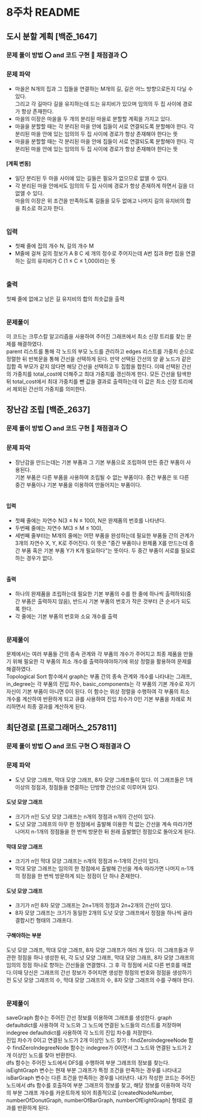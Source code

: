 # 8주차 README

## 도시 분할 계획 [백준_1647] 
### 문제 풀이 방법 ⭕ and 코드 구현 🔺 채점결과 ⭕
### 문제 파악
- 마을은 N개의 집과 그 집들을 연결하는 M개의 길, 길은 어느 방향으로든지 다닐 수 있다.<br/> 그리고 각 길마다 길을 유지하는데 드는 유지비가 있으며 임의의 두 집 사이에 경로가 항상 존재한다.
- 마을의 이장은 마을을 두 개의 분리된 마을로 분할할 계획을 가지고 있다. 
- 마을을 분할할 때는 각 분리된 마을 안에 집들이 서로 연결되도록 분할해야 한다. 각 분리된 마을 안에 있는 임의의 두 집 사이에 경로가 항상 존재해야 한다는 뜻
- 마을을 분할할 때는 각 분리된 마을 안에 집들이 서로 연결되도록 분할해야 한다. 각 분리된 마을 안에 있는 임의의 두 집 사이에 경로가 항상 존재해야 한다는 뜻
#### [계획 변동]
- 일단 분리된 두 마을 사이에 있는 길들은 필요가 없으므로 없앨 수 있다. 
- 각 분리된 마을 안에서도 임의의 두 집 사이에 경로가 항상 존재하게 하면서 길을 더 없앨 수 있다.<br/> 마을의 이장은 위 조건을 만족하도록 길들을 모두 없애고 나머지 길의 유지비의 합을 최소로 하고자 한다.<br/><br/>
### 입력
- 첫째 줄에 집의 개수 N, 길의 개수 M
- M줄에 걸쳐 길의 정보가 A B C 세 개의 정수로 주어지는데 A번 집과 B번 집을 연결하는 길의 유지비가 C (1 ≤ C ≤ 1,000)라는 뜻<br/><br/>

### 출력
첫째 줄에 없애고 남은 길 유지비의 합의 최솟값을 출력<br/><br/>

### 문제풀이
이 코드는 크루스칼 알고리즘을 사용하여 주어진 그래프에서 최소 신장 트리를 찾는 문제를 해결하였다.<br/> parent 리스트를 통해 각 노드의 부모 노드를 관리하고 edges 리스트를 가중치 순으로 정렬한 뒤 반복문을 통해 간선을 선택하게 된다. 만약 선택된 간선의 양 끝 노드가 같은 집합 즉 부모가 같지 않다면 해당 간선을 선택하고 두 집합을 합친다. 이때 선택된 간선의 가중치를 total_cost에 더해주고 최대 가중치를 갱신하게 한다. 모든 간선을 탐색한 뒤 total_cost에서 최대 가중치를 뺀 값을 결과로 출력하는데 이 값은 최소 신장 트리에서 제외된 간선의 가중치를 의미한다.


## 장난감 조립 [백준_2637] 
### 문제 풀이 방법 ⭕ and 코드 구현 🔺 채점결과 ⭕
### 문제 파악
- 장난감을 만드는데는 기본 부품과 그 기본 부품으로 조립하여 만든 중간 부품이 사용된다. <br/> 기본 부품은 다른 부품을 사용하여 조립될 수 없는 부품이다. 중간 부품은 또 다른 중간 부품이나 기본 부품을 이용하여 만들어지는 부품이다.<br/><br/>
#### 입력
- 첫째 줄에는 자연수 N(3 ≤ N ≤ 100), N은 완제품의 번호를 나타낸다.
- 두번째 줄에는 자연수 M(3 ≤ M ≤ 100),
- 세번째 줄부터는 M개의 줄에는 어떤 부품을 완성하는데 필요한 부품들 간의 관계가 3개의 자연수 X, Y, K로 주어진다. 이 뜻은 "중간 부품이나 완제품 X를 만드는데 중간 부품 혹은 기본 부품 Y가 K개 필요하다"는 뜻이다. 두 중간 부품이 서로를 필요로 하는 경우가 없다.<br/><br/>

#### 출력
- 하나의 완제품을 조립하는데 필요한 기본 부품의 수를 한 줄에 하나씩 출력하되(중간 부품은 출력하지 않음), 반드시 기본 부품의 번호가 작은 것부터 큰 순서가 되도록 한다. 
- 각 줄에는 기본 부품의 번호와 소요 개수를 출력<br/><br/>

### 문제풀이
문제에서는 여러 부품들 간의 종속 관계와 각 부품의 개수가 주어지고 최종 제품을 만들기 위해 필요한 각 부품의 최소 개수를 출력하여야하기에 위상 정렬을 활용하여 문제를 해결하였다.<br/>
Topological Sort 함수에서 graph는 부품 간의 종속 관계와 개수를 나타내는 그래프, in_degree는 각 부품의 진입 차수, basic_components는 각 부품의 기본 개수로 자기 자신이 기본 부품이 아니면 0이 된다. 이 함수는 위상 정렬을 수행하여 각 부품의 최소 개수를 계산하여 반환하게 되고 큐를 사용하여 진입 차수가 0인 기본 부품을 차례로 처리하면서 최종 결과를 계산하게 된다.

## 최단경로 [프로그래머스_257811] 
### 문제 풀이 방법 ⭕ and 코드 구현 ⭕ 채점결과 ⭕
### 문제 파악
- 도넛 모양 그래프, 막대 모양 그래프, 8자 모양 그래프들이 있다. 이 그래프들은 1개 이상의 정점과, 정점들을 연결하는 단방향 간선으로 이루어져 있다.
#### 도넛 모양 그래프
- 크기가 n인 도넛 모양 그래프는 n개의 정점과 n개의 간선이 있다.
- 도넛 모양 그래프의 아무 한 정점에서 출발해 이용한 적 없는 간선을 계속 따라가면 나머지 n-1개의 정점들을 한 번씩 방문한 뒤 원래 출발했던 정점으로 돌아오게 된다.
#### 막대 모양 그래프
- 크기가 n인 막대 모양 그래프는 n개의 정점과 n-1개의 간선이 있다.
- 막대 모양 그래프는 임의의 한 정점에서 출발해 간선을 계속 따라가면 나머지 n-1개의 정점을 한 번씩 방문하게 되는 정점이 단 하나 존재한다.
#### 도넛 모양 그래프
- 크기가 n인 8자 모양 그래프는 2n+1개의 정점과 2n+2개의 간선이 있다.
- 8자 모양 그래프는 크기가 동일한 2개의 도넛 모양 그래프에서 정점을 하나씩 골라 결합시킨 형태의 그래프다.
#### 구해야하는 부분
도넛 모양 그래프, 막대 모양 그래프, 8자 모양 그래프가 여러 개 있다. 이 그래프들과 무관한 정점을 하나 생성한 뒤, 각 도넛 모양 그래프, 막대 모양 그래프, 8자 모양 그래프의 임의의 정점 하나로 향하는 간선들을 연결했다. 그 후 각 정점에 서로 다른 번호를 매겼다.이때 당신은 그래프의 간선 정보가 주어지면 생성한 정점의 번호와 정점을 생성하기 전 도넛 모양 그래프의 수, 막대 모양 그래프의 수, 8자 모양 그래프의 수를 구해야 한다. <br/><br/>

### 문제풀이
saveGraph 함수는 주어진 간선 정보를 이용하여 그래프를 생성한다. graph defaultdict를 사용하여 각 노드와 그 노드에 연결된 노드들의 리스트를 저장하며 indegree defaultdict를 사용하여 각 노드의 진입 차수를 저장한다.<br/>
진입 차수가 0이고 연결된 노드가 2개 이상인 노드 찾기 : findZeroIndegreeNode 함수
findZeroIndegreeNode 함수는 indegree가 0이면서 그 노드와 연결된 노드가 2개 이상인 노드를 찾아 반환한다.<br/>
dfs 함수는 주어진 노드에서 DFS를 수행하여 부분 그래프의 정보를 찾는다. isEightGraph 변수는 현재 부분 그래프가 특정 조건을 만족하는 경우를 나타내고 isBarGraph 변수는 다른 조건을 만족하는 경우를 나타낸다.
내가 작성한 코드는 주어진 노드에서 dfs 함수를 호출하여 부분 그래프의 정보를 찾고, 해당 정보를 이용하여 각각의 부분 그래프 개수를 카운트하게 되어 최종적으로 [createdNodeNumber, numberOfDonutGraph, numberOfBarGraph, numberOfEightGraph] 형태로 결과를 반환하게 된다.